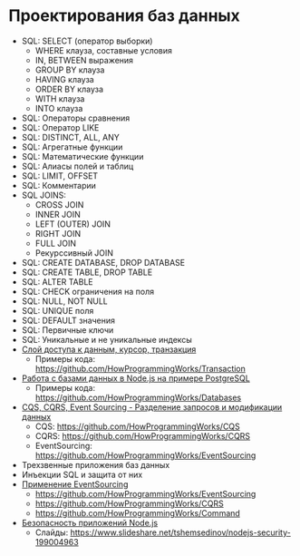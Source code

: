 # Проектирования баз данных

- SQL: SELECT (оператор выборки)
  - WHERE клауза, составные условия
  - IN, BETWEEN выражения
  - GROUP BY клауза
  - HAVING клауза
  - ORDER BY клауза
  - WITH клауза
  - INTO клауза
- SQL: Операторы сравнения
- SQL: Оператор LIKE
- SQL: DISTINCT, ALL, ANY
- SQL: Агрегатные функции
- SQL: Математические функции
- SQL: Алиасы полей и таблиц
- SQL: LIMIT, OFFSET
- SQL: Комментарии
- SQL JOINS:
  - CROSS JOIN
  - INNER JOIN
  - LEFT (OUTER) JOIN
  - RIGHT JOIN
  - FULL JOIN
  - Рекурссивный JOIN
- SQL: CREATE DATABASE, DROP DATABASE
- SQL: CREATE TABLE, DROP TABLE
- SQL: ALTER TABLE
- SQL: CHECK ограничения на поля
- SQL: NULL, NOT NULL
- SQL: UNIQUE поля
- SQL: DEFAULT значения
- SQL: Первичные ключи
- SQL: Уникальные и не уникальные индексы
- [Слой доступа к данным, курсор, транзакция](https://youtu.be/CRcSWtWVvrA)
  - Примеры кода: https://github.com/HowProgrammingWorks/Transaction
- [Работа с базами данных в Node.js на примере PostgreSQL](https://youtu.be/2tDvHQCBt3w)
  - Примеры кода: https://github.com/HowProgrammingWorks/Databases
- [CQS, CQRS, Event Sourcing - Разделение запросов и модификации данных](https://youtu.be/T2tRc80Q8Qw)
  - CQS: https://github.com/HowProgrammingWorks/CQS
  - CQRS: https://github.com/HowProgrammingWorks/CQRS
  - EventSourcing: https://github.com/HowProgrammingWorks/EventSourcing
- Трехзвенные приложения баз данных
- Инъекции SQL и защита от них
- [Применение EventSourcing](https://youtu.be/kFNtKiK2SPs)
  - https://github.com/HowProgrammingWorks/EventSourcing
  - https://github.com/HowProgrammingWorks/CQRS
  - https://github.com/HowProgrammingWorks/Command
- [Безопасность приложений Node.js](https://youtu.be/Pdfo1G-gI6s)
  - Слайды: https://www.slideshare.net/tshemsedinov/nodejs-security-199004963
